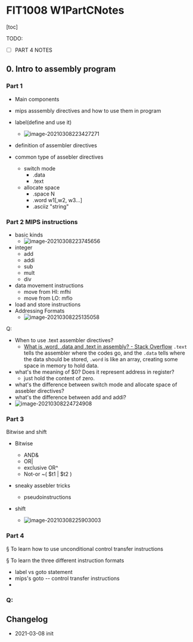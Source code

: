 # FIT1008 W1PartCNotes

[toc]

TODO:

- [ ] PART 4 NOTES



## 0. Intro to assembly program

### Part 1

- Main components
- mips asssembly directives and how to use them in program

- label(define and use it)
  - ![image-20210308223427271](https://tva1.sinaimg.cn/large/008eGmZEgy1gocvf3vtxhj31fg0rgn3g.jpg)

- definition of assembler directives
- common type of assebler directives
  - switch mode
    - .data
    - .text
  - allocate space
    - .space N
    - .word w1[,w2, w3...]
    - .asciiz "string"



### Part 2 MIPS instructions

- basic kinds
  - ![image-20210308223745656](https://tva1.sinaimg.cn/large/008eGmZEgy1gocvijz4emj31aa0po0xe.jpg)
- integer
  - add
  - addi
  - sub
  - mult
  - div
- data movement instructions
  - move from HI: mfhi
  - move from LO: mflo
- load and store instructions
- Addressing Formats
  - ![image-20210308225135058](https://tva1.sinaimg.cn/large/008eGmZEgy1gocvwx7jqhj31ga0rmgqt.jpg) 





Q:

- When to use .text assembler directives?
  - [What is .word, .data and .text in assembly? - Stack Overflow](https://stackoverflow.com/questions/60403872/what-is-word-data-and-text-in-assembly) `.text` tells the assembler where the codes go, and the `.data` tells where the data should be stored, `.word` is like an array, creating some space in memory to hold data.
- what's the meaning of $0? Does it represent address in register?
  - just hold the content of zero. 
- what's the difference between switch mode and allocate space of assebler directives?
- what's the difference between add and addi?
- ![image-20210308224724908](https://tva1.sinaimg.cn/large/008eGmZEgy1gocvslbw6dj31fk0s2wmk.jpg)



### Part 3

Bitwise and shift

- Bitwise
  - AND&
  - OR|
  - exclusive OR^
  - Not-or ~( $t1 | $t2 )
- sneaky assebler tricks
  - pseudoinstructions

- shift
  - ![image-20210308225903003](https://tva1.sinaimg.cn/large/008eGmZEgy1gocw4pg7nrj31is0totii.jpg)





### Part 4

§ To learn how to use unconditional control transfer instructions

§ To learn the three different instruction formats



- label vs goto statement
- mips's goto -- control transfer instructions
- 





### Q:









## Changelog

- 2021-03-08 init